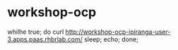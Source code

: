 # workshop-ocp

whilhe true; do curl http://workshop-ocp-ipiranga-user-3.apps.paas.rhbrlab.com/ sleep; echo; done;
